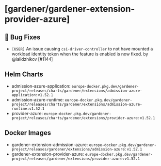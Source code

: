 # [gardener/gardener-extension-provider-azure]

## 🐛 Bug Fixes

- `[USER]` An issue causing `csi-driver-controller` to not have mounted a workload identity token when the feature is enabled is now fixed. by @ialidzhikov [#1144]

## Helm Charts
- admission-azure-application: `europe-docker.pkg.dev/gardener-project/releases/charts/gardener/extensions/admission-azure-application:v1.52.1`
- admission-azure-runtime: `europe-docker.pkg.dev/gardener-project/releases/charts/gardener/extensions/admission-azure-runtime:v1.52.1`
- provider-azure: `europe-docker.pkg.dev/gardener-project/releases/charts/gardener/extensions/provider-azure:v1.52.1`
## Docker Images
- gardener-extension-admission-azure: `europe-docker.pkg.dev/gardener-project/releases/gardener/extensions/admission-azure:v1.52.1`
- gardener-extension-provider-azure: `europe-docker.pkg.dev/gardener-project/releases/gardener/extensions/provider-azure:v1.52.1`
